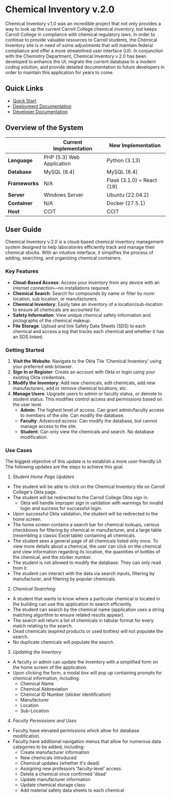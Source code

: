 # Chemical Inventory v.2.0

Chemical Inventory v.1.0 was an incredible project that not only provides a way to look up the current Carroll
College chemical inventory, but keeps Carroll College in compliance with chemical regulatory laws. In order
to continue to provide valuable resources to Carroll students, the Chemical Inventory site is in need of some
adjustments that will maintain federal compliance and offer a more streamlined user interface (UI). In
conjunction with the Chemistry Department, Chemical Inventory v.2.0 has been developed to enhance the UI,
migrate the current database to a modern coding solution, and provide detailed documentation to future
developers in order to maintain this application for years to come.

## Quick Links
* [Quick Start](#getting-started)
* [Deployment Documentation](documentation/deployment.md)
* [Developer Documentation](documentation/development.md)

## Overview of the System

|                | Current Implementation    | New Implementation               |
|----------------|---------------------------|----------------------------------|
| **Language**   | PHP (5.3) Web Application | Python (3.13)                    |
| **Database**   | MySQL (8.4)               | MySQL (8.4)                      |
| **Frameworks** | N/A                       | Flask (3.1.0) + React (19)       |
| **Server**     | Windows Server            | Ubuntu (22.04.2)                 |
| **Container**  | N/A                       | Docker (27.5.1)                  |
| **Host**       | CCIT                      | CCIT                             |

## User Guide

Chemical Inventory v.2.0 is a cloud-based chemical inventory management system designed to help laboratories efficiently
track and manage their chemical stocks. With an intuitive interface, it simplifies the process of adding, searching, and
organizing chemical containers.

### Key Features

* **Cloud-Based Access**: Access your inventory from any device with an internet connection—no installations required.
* **Chemical Search**: Search for compounds by name or filter by room location, sub location, or manufacturers.
* **Chemical Inventory**: Easily take an inventory of a location/sub-location to ensure all chemicals are accounted for.
* **Safety Information**: View unique chemical safety information and pictographs of the chemical makeup.
* **File Storage**: Upload and link Safety Data Sheets (SDS) to each chemical and access a log that tracks each chemical
  and whether it has an SDS linked.

### Getting Started

1. **Visit the Website**: Navigate to the Okta Tile 'Chemical Inventory' using your preferred web browser.
2. **Sign In or Register**: Create an account with Okta or login using your existing Okta credentials.
3. **Modify the Inventory**: Add new chemicals, edit chemicals, add new manufacturers, add or remove chemical locations,
   etc.
4. **Manage Users**: Upgrade users to admin or faculty status, or demote to student status. This modifies control access and
   permissions based on the user level.
    * **Admin**: The highest level of access. Can grant admin/faculty access to members of the site. Can modify the
      database.
    * **Faculty**: Advanced access. Can modify the database, but cannot manage access to the site.
    * **Student**: Can only view the chemicals and search. No database modification.

### Use Cases

The biggest objective of this update is to establish a more user-friendly UI. The following updates are
the steps to achieve this goal.

1. _Student Home Page Updates_

* The student will be able to click on the Chemical Inventory tile on Carroll College's Okta page.
* The student will be redirected to the Carroll College Okta sign in.
    * Okta will handle improper sign in validation with warnings for invalid login and success for successful login.
* Upon successful Okta validation, the student will be redirected to the home screen.
* The home screen contains a search bar for chemical lookups, various checkboxes for filtering by chemical or
  manufacturer, and a large table (resembling a classic Excel table) containing all chemicals.
* The student sees a general page of all chemicals listed only once. To view more details about a chemical, the user can
  click on the chemical and view information regarding its location, the quantities of bottles of the chemical, and the
  sticker number.
* The student is not allowed to modify the database. They can only read from it.
* The student can interact with the data via search inputs, filtering by manufacturer, and filtering by popular
  chemicals.

2. _Chemical Searching_

* A student that wants to know where a particular chemical is located in the building can use this application to search
  efficiently.
* The student can search by the chemical name (application uses a string matching algorithm to ensure related
  results appear).
* The search will return a list of chemicals in tabular format for every match relating to the search.
* Dead chemicals (expired products or used bottles) will not populate the search.
* No duplicate chemicals will populate the search.

3. _Updating the Inventory_

* A faculty or admin can update the inventory with a simplified form on the home screen of the application.
* Upon clicking the form, a modal box will pop up containing prompts for chemical information, including:
    * Chemical Name
    * Chemical Abbreviation
    * Chemical ID Number (sticker identification)
    * Manufacturer
    * Location
    * Sub-Location

4. _Faculty Permissions and Uses_

* Faculty have elevated permissions which allow for database modification.
* Faculty have additional navigation menus that allow for numerous data categories to be added, including:
    * Create manufacturer information
    * New chemicals introduced
    * Chemical updates (whether it's dead)
    * Assigning new professors 'faculty-level' access
    * Delete a chemical once confirmed 'dead'
    * Update manufacturer information
    * Update chemical storage class
    * Add material safety data sheets to each chemical
